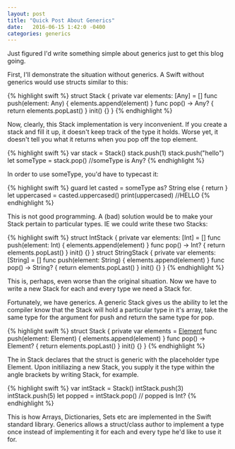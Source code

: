```yaml
---
layout: post
title: "Quick Post About Generics"
date:   2016-06-15 1:42:0 -0400
categories: generics 
---
```

Just figured I'd write something simple about generics just to get this blog going.

First, I'll demonstrate the situation without generics. A Swift without generics would use structs similar to this:

{% highlight swift %}
   struct Stack {
      private var elements: [Any] = []
      func push(element: Any) {
         elements.append(element)
      }
      func pop() -> Any? {
         return elements.popLast()
      }
      init() {}
   }
{% endhighlight %}

Now, clearly, this Stack implementation is very inconvenient. If you create a stack and fill it up, it doesn't keep track of the type it holds. Worse yet, it doesn't tell you what it returns when you pop off the top element.

{% highlight swift %}
   var stack = Stack()
   stack.push(1)
   stack.push("hello")
   let someType = stack.pop()
   //someType is Any?
{% endhighlight %}

In order to use someType, you'd have to typecast it:

{% highlight swift %}
   guard let casted = someType as? String else { return }
   let uppercased = casted.uppercased()
   print(uppercased)
   //HELLO
{% endhighlight %}

This is not good programming. A (bad) solution would be to make your Stack pertain to particular types. IE we could write these two Stacks:


{% highlight swift %}
   struct IntStack {
      private var elements: [Int] = []
      func push(element: Int) {
         elements.append(element)
      }
      func pop() -> Int? {
         return elements.popLast()
      }
      init() {}
   }
   struct StringStack {
      private var elements: [String] = []
      func push(element: String) {
         elements.append(element)
      }
      func pop() -> String? {
         return elements.popLast()
      }
      init() {}
   }
{% endhighlight %}

This is, perhaps, even worse than the original situation. Now we have to write a new Stack for each and every type we need a Stack for. 

Fortunately, we have generics. A generic Stack gives us the ability to let the compiler know that the Stack will hold a particular type in it's array, take the same type for the argument for push and return the same type for pop. 

{% highlight swift %}
   struct Stack<Element> {
      private var elements = [Element]()
      func push(element: Element) {
         elements.append(element)
      }
      func pop() -> Element? {
         return elements.popLast()
      }
      init() {}
   }
{% endhighlight %}

The <Element> in Stack<Element> declares that the struct is generic with the placeholder type Element. Upon initiliazing a new Stack, you supply it the type within the angle brackets by writing Stack<Int>, for example.

{% highlight swift %}
   var intStack = Stack<Int>()
   intStack.push(3)
   intStack.push(5)
   let popped = intStack.pop()
   // popped is Int?
{% endhighlight %}

This is how Arrays, Dictionaries, Sets etc are implemented in the Swift standard library. Generics allows a struct/class author to implement a type once instead of implementing it for each and every type he'd like to use it for.
